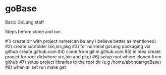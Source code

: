 # goBase
Basic GoLang staff

Steps before clone and run

#1) create dir with project name(can be any I believe better as mentioned)
#2) create subfolder bin,src,pkg
#3) for normnal goLang packaging via github create github.com
#4) clone from git in github.com
#5) in idea create proejct for root dir(where src,bin and pkg)
#6) setup root where cloned from github
#7) setup project libraries to the root dir (e.g /home/abondar/goBase)
#8) when all set run make get
